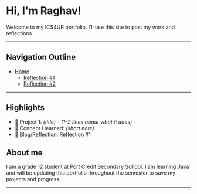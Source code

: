 # Hi, I'm Raghav!
Welcome to my ICS4UR portfolio. I’ll use this site to post my work and reflections.

---
## Navigation Outline

- [Home](./index.md)
  - [Reflection #1](./posts/first_reflection.md)
  - [Reflection #2](./posts/second_reflection.md)

---

## Highlights
- 🔧 Project 1: *(title)* – *(1–2 lines about what it does)*
- 🧠 Concept I learned: *(short note)*
- 📝 Blog/Reflection: [Reflection #1](./posts/first_reflection.md)

## About me
I am a grade 12 student at Port Credit Secondary School. I am learning Java and will be updating this portfolio throughout the semester to save my projects and progress.

---

